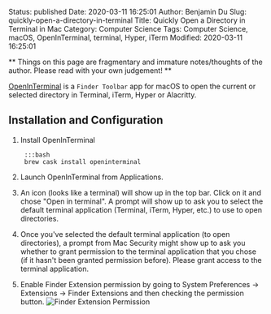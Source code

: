 Status: published
Date: 2020-03-11 16:25:01
Author: Benjamin Du
Slug: quickly-open-a-directory-in-terminal
Title: Quickly Open a Directory in Terminal in Mac
Category: Computer Science
Tags: Computer Science, macOS, OpenInTerminal, terminal, Hyper, iTerm
Modified: 2020-03-11 16:25:01

**
Things on this page are fragmentary and immature notes/thoughts of the author.
Please read with your own judgement!
**


[OpenInTerminal](https://github.com/Ji4n1ng/OpenInTerminal)
is a `Finder Toolbar` app for macOS 
to open the current or selected directory in Terminal, iTerm, Hyper or Alacritty.

## Installation and Configuration

1. Install OpenInTerminal

        :::bash
        brew cask install openinterminal

2. Launch OpenInTerminal from Applications.

3. An icon (looks like a terminal) will show up in the top bar. 
    Click on it and chose "Open in terminal". 
    A prompt will show up to ask you 
    to select the default terminal application (Terminal, iTerm, Hyper, etc.)
    to use to open directories.

4. Once you've selected the default terminal application (to open directories), 
    a prompt from Mac Security might show up 
    to ask you whether to grant permission to the terminal application that you chose
    (if it hasn't been granted permission before). 
    Please grant access to the terminal application.

5. Enable Finder Extension permission 
    by going to System Preferences -> Extensions -> Finder Extensions 
    and then checking the permission button.
    ![Finder Extension Permission](https://user-images.githubusercontent.com/824507/97831360-9ff7a580-1c84-11eb-80df-8ae2ddb3ee6d.png)